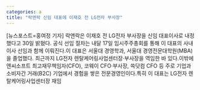 ```yaml
---
categories: a
title: "락앤락 신임 대표에 이재호 전 LG전자 부사장"
---
```

[뉴스포스트=홍여정 기자] 락앤락은 이재호 전 LG전자 부사장을 신임 대표이사로 내정했다고 30일 밝혔다. 공식 선임 절차는 내달 17일 임시주주총회를 통해 이 대표의 사내이사 선임과 함께 이뤄진다.이 대표은 서울대 경영학과, 서울대 경영전문대학원(MBA)을 졸업했다. 최근까지 LG전자 렌탈케어링사업센터장·부사장을 역임한 바 있다.이밖에 엔씨소프트 최고재무책임자(CFO), 코웨이 CFO·부사장, 쓱닷컴 CFO 등 주로 기업과 소비자간 거래(B2C) 기업에서 경험을 쌓은 전문경영인이다.특히 이 대표는 LG전자 렌탈케어링사업센터장 재임